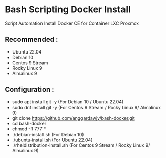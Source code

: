 # Bash Scripting Docker Install
Script Automation Install Docker CE for Container LXC Proxmox

Recommended : 
---------------
- Ubuntu 22.04
- Debian 10
- Centos 9 Stream
- Rocky Linux 9
- Almalinux 9

Configuration :
---------------
- sudo apt install git -y  (For Debian 10 / Ubuntu 22.04)
- sudo dnf install git -y  (For Centos 9 Stream / Rocky Linux 9/ Almalinux 9)
- git clone https://github.com/anggardawjy/bash-docker.git
- cd bash-docker
- chmod -R 777 *
- ./debian-install.sh              (For Debian 10)
- ./ubuntu-install.sh              (For Ubuntu 22.04)
- ./rheldistribution-install.sh    (For Centos 9 Stream / Rocky Linux 9/ Almalinux 9)

